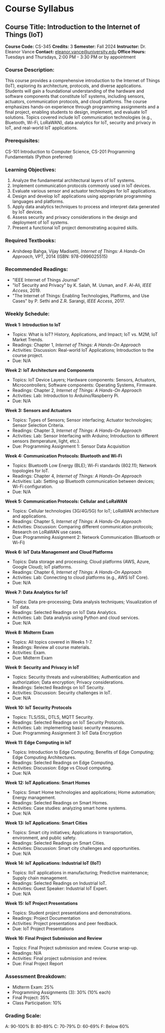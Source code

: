 # Course Syllabus
## Course Title: Introduction to the Internet of Things (IoT)
**Course Code:** CS-345
**Credits:** 3
**Semester:** Fall 2024
**Instructor:** Dr. Eleanor Vance
**Contact:** eleanor.vance@university.edu
**Office Hours:** Tuesdays and Thursdays, 2:00 PM - 3:30 PM or by appointment

### Course Description:
This course provides a comprehensive introduction to the Internet of Things (IoT), exploring its architecture, protocols, and diverse applications. Students will gain a foundational understanding of the hardware and software components that constitute IoT systems, including sensors, actuators, communication protocols, and cloud platforms. The course emphasizes hands-on experience through programming assignments and a final project, enabling students to design, implement, and evaluate IoT solutions. Topics covered include IoT communication technologies (e.g., Bluetooth, Wi-Fi, LoRaWAN), data analytics for IoT, security and privacy in IoT, and real-world IoT applications.

### Prerequisites:
CS-101 Introduction to Computer Science, CS-201 Programming Fundamentals (Python preferred)

### Learning Objectives:
1.  Analyze the fundamental architectural layers of IoT systems.
2.  Implement communication protocols commonly used in IoT devices.
3.  Evaluate various sensor and actuator technologies for IoT applications.
4.  Design and develop IoT applications using appropriate programming languages and platforms.
5.  Apply data analytics techniques to process and interpret data generated by IoT devices.
6.  Assess security and privacy considerations in the design and deployment of IoT systems.
7.  Present a functional IoT project demonstrating acquired skills.

### Required Textbooks:
-   Arshdeep Bahga, Vijay Madisetti, *Internet of Things: A Hands-On Approach*, VPT, 2014 (ISBN: 978-0996025515)

### Recommended Readings:
-   "IEEE Internet of Things Journal"
-   "IoT Security and Privacy" by K. Salah, M. Usman, and F. Al-Ali, *IEEE Access*, 2019.
-   "The Internet of Things: Enabling Technologies, Platforms, and Use Cases" by P. Sethi and Z.R. Sarangi, *IEEE Access*, 2017.

### Weekly Schedule:
**Week 1: Introduction to IoT**
-   Topics: What is IoT? History, Applications, and Impact; IoT vs. M2M; IoT Market Trends.
-   Readings: Chapter 1, *Internet of Things: A Hands-On Approach*
-   Activities: Discussion: Real-world IoT Applications; Introduction to the course project.
-   Due: N/A

**Week 2: IoT Architecture and Components**
-   Topics: IoT Device Layers; Hardware components: Sensors, Actuators, Microcontrollers; Software components: Operating Systems, Firmware.
-   Readings: Chapter 2, *Internet of Things: A Hands-On Approach*
-   Activities: Lab: Introduction to Arduino/Raspberry Pi.
-   Due: N/A

**Week 3: Sensors and Actuators**
-   Topics: Types of Sensors; Sensor interfacing; Actuator technologies; Sensor Selection Criteria.
-   Readings: Chapter 3, *Internet of Things: A Hands-On Approach*
-   Activities: Lab: Sensor Interfacing with Arduino; Introduction to different sensors (temperature, light, etc.).
-   Due: Programming Assignment 1: Sensor Data Acquisition

**Week 4: Communication Protocols: Bluetooth and Wi-Fi**
-   Topics: Bluetooth Low Energy (BLE); Wi-Fi standards (802.11); Network topologies for IoT.
-   Readings: Chapter 4, *Internet of Things: A Hands-On Approach*
-   Activities: Lab: Setting up Bluetooth communication between devices; Wi-Fi configuration.
-   Due: N/A

**Week 5: Communication Protocols: Cellular and LoRaWAN**
-   Topics: Cellular technologies (3G/4G/5G) for IoT; LoRaWAN architecture and applications.
-   Readings: Chapter 5, *Internet of Things: A Hands-On Approach*
-   Activities: Discussion: Comparing different communication protocols; Research on LoRaWAN use cases.
-   Due: Programming Assignment 2: Network Communication (Bluetooth or Wi-Fi)

**Week 6: IoT Data Management and Cloud Platforms**
-   Topics: Data storage and processing; Cloud platforms (AWS, Azure, Google Cloud); IoT platforms.
-   Readings: Chapter 6, *Internet of Things: A Hands-On Approach*
-   Activities: Lab: Connecting to cloud platforms (e.g., AWS IoT Core).
-   Due: N/A

**Week 7: Data Analytics for IoT**
-   Topics: Data pre-processing; Data analysis techniques; Visualization of IoT data.
-   Readings: Selected Readings on IoT Data Analytics.
-   Activities: Lab: Data analysis using Python and cloud services.
-   Due: N/A

**Week 8: Midterm Exam**
-   Topics: All topics covered in Weeks 1-7.
-   Readings: Review all course materials.
-   Activities: Exam.
-   Due: Midterm Exam

**Week 9: Security and Privacy in IoT**
-   Topics: Security threats and vulnerabilities; Authentication and authorization; Data encryption; Privacy considerations.
-   Readings: Selected Readings on IoT Security.
-   Activities: Discussion: Security challenges in IoT.
-   Due: N/A

**Week 10: IoT Security Protocols**
-   Topics: TLS/SSL, DTLS, MQTT Security.
-   Readings: Selected Readings on IoT Security Protocols.
-   Activities: Lab: implementing basic security measures.
-   Due: Programming Assignment 3: IoT Data Encryption

**Week 11: Edge Computing in IoT**
-   Topics: Introduction to Edge Computing; Benefits of Edge Computing; Edge Computing Architectures.
-   Readings: Selected Readings on Edge Computing.
-   Activities: Discussion: Edge vs Cloud computing.
-   Due: N/A

**Week 12: IoT Applications: Smart Homes**
-   Topics: Smart Home technologies and applications; Home automation; Energy management.
-   Readings: Selected Readings on Smart Homes.
-   Activities: Case studies: analyzing smart home systems.
-   Due: N/A

**Week 13: IoT Applications: Smart Cities**
-   Topics: Smart city initiatives; Applications in transportation, environment, and public safety.
-   Readings: Selected Readings on Smart Cities.
-   Activities: Discussion: Smart city challenges and opportunities.
-   Due: N/A

**Week 14: IoT Applications: Industrial IoT (IIoT)**
-   Topics: IIoT applications in manufacturing; Predictive maintenance; Supply chain management.
-   Readings: Selected Readings on Industrial IoT.
-   Activities: Guest Speaker: Industrial IoT Expert.
-   Due: N/A

**Week 15: IoT Project Presentations**
-   Topics: Student project presentations and demonstrations.
-   Readings: Project Documentation
-   Activities: Project presentations and peer feedback.
-   Due: IoT Project Presentations

**Week 16: Final Project Submission and Review**
-   Topics: Final Project submission and review. Course wrap-up.
-   Readings: N/A
-   Activities: Final project submission and review.
-   Due: Final Project Report

### Assessment Breakdown:
-   Midterm Exam: 25%
-   Programming Assignments (3): 30% (10% each)
-   Final Project: 35%
-   Class Participation: 10%

### Grading Scale:
A: 90-100%
B: 80-89%
C: 70-79%
D: 60-69%
F: Below 60%